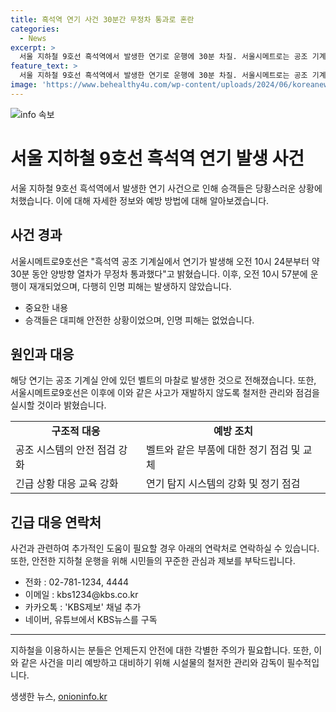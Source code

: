 ```yaml
---
title: 흑석역 연기 사건 30분간 무정차 통과로 혼란
categories:
  - News
excerpt: >
  서울 지하철 9호선 흑석역에서 발생한 연기로 운행에 30분 차질. 서울시메트로는 공조 기계실에서 발생한 연기로 30분간 양방향 열차 무정차 통과 밝혀. 인명피해 없이 운행 정상화됐고, 연기는 공조 기계실 벨트 마찰로 전해졌음.  KBS뉴스
feature_text: >
  서울 지하철 9호선 흑석역에서 발생한 연기로 운행에 30분 차질. 서울시메트로는 공조 기계실에서 발생한 연기로 30분간 양방향 열차 무정차 통과 밝혀. 인명피해 없이 운행 정상화됐고, 연기는 공조 기계실 벨트 마찰로 전해졌음.  KBS뉴스
image: 'https://www.behealthy4u.com/wp-content/uploads/2024/06/koreanews.jpg'
---
```


<p><img src="https://www.behealthy4u.com/wp-content/uploads/2024/06/koreanews.jpg" alt="info 속보" /></p>

<h1>서울 지하철 9호선 흑석역 연기 발생 사건</h1>

<p data-ke-size="size16">서울 지하철 9호선 흑석역에서 발생한 연기 사건으로 인해 승객들은 당황스러운 상황에 처했습니다. 이에 대해 자세한 정보와 예방 방법에 대해 알아보겠습니다.</p>

<h2 data-ke-size="size26">사건 경과</h2>

<p>서울시메트로9호선은 "흑석역 공조 기계실에서 연기가 발생해 오전 10시 24분부터 약 30분 동안 양방향 열차가 무정차 통과했다"고 밝혔습니다. 이후, 오전 10시 57분에 운행이 재개되었으며, 다행히 인명 피해는 발생하지 않았습니다.</p>

<ul>
  <li>중요한 내용</li>
  <li>승객들은 대피해 안전한 상황이었으며, 인명 피해는 없었습니다.</li>
</ul>

<h2 data-ke-size="size26">원인과 대응</h2>

<p>해당 연기는 공조 기계실 안에 있던 벨트의 마찰로 발생한 것으로 전해졌습니다. 또한, 서울시메트로9호선은 이후에 이와 같은 사고가 재발하지 않도록 철저한 관리와 점검을 실시할 것이라 밝혔습니다.</p>

<table>
  <tr>
    <td style="text-align: center; height: 17px;"><b>구조적 대응</b></td>
    <td style="text-align: center; height: 17px;"><b>예방 조치</b></td>
  </tr>
  <tr>
    <td>공조 시스템의 안전 점검 강화</td>
    <td>벨트와 같은 부품에 대한 정기 점검 및 교체</td>
  </tr>
  <tr>
    <td>긴급 상황 대응 교육 강화</td>
    <td>연기 탐지 시스템의 강화 및 정기 점검</td>
  </tr>
</table>

<h2 data-ke-size="size26">긴급 대응 연락처</h2>

<p>사건과 관련하여 추가적인 도움이 필요할 경우 아래의 연락처로 연락하실 수 있습니다. 또한, 안전한 지하철 운행을 위해 시민들의 꾸준한 관심과 제보를 부탁드립니다.</p>

<ul>
  <li>전화 : 02-781-1234, 4444</li>
  <li>이메일 : kbs1234@kbs.co.kr</li>
  <li>카카오톡 : 'KBS제보' 채널 추가</li>
  <li>네이버, 유튜브에서 KBS뉴스를 구독</li>
</ul>

<hr>

<p data-ke-size="size16">지하철을 이용하시는 분들은 언제든지 안전에 대한 각별한 주의가 필요합니다. 또한, 이와 같은 사건을 미리 예방하고 대비하기 위해 시설물의 철저한 관리와 감독이 필수적입니다.</p>
생생한 뉴스, <a href="https://onioninfo.kr" rel="dofollow">onioninfo.kr</a>


